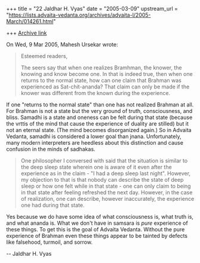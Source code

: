 +++
title = "22 Jaldhar H. Vyas"
date = "2005-03-09"
upstream_url = "https://lists.advaita-vedanta.org/archives/advaita-l/2005-March/014261.html"

+++
[Archive link](https://lists.advaita-vedanta.org/archives/advaita-l/2005-March/014261.html)

On Wed, 9 Mar 2005, Mahesh Ursekar wrote:

> Esteemed readers,
>
> The seers say that when one realizes Bramhman, the knower, the knowing
> and know become one. In that is indeed true, then when one returns to
> the normal state,
> how can one claim that Brahman was experienced as
> Sat-chit-ananda? That claim can only be made if the knower was
> different from the known during the experience.
>

If one "returns to the normal state" than one has not realized Brahman at
all.  For Brahman is not a state but the very ground of truth,
consciousness, and bliss.  Samadhi is a state and oneness can be felt
during that state (because the vrttis of the mind that cause the
experience of duality are stilled) but it not an eternal state.  (The mind
becomes disorganized again.)  So in Advaita Vedanta, samadhi is considered
a lower goal than jnana.  Unfortunately, many modern interpreters are
heedless about this distinction and cause confusion in the minds of
sadhakas.

> One philosopher I conversed with said that the situation is similar to
> the deep sleep state wherein one is aware of it even after the
> experience as in the claim - "I had a deep sleep last night". However,
> my objection to that is that nobody can describe the state of deep
> sleep or how one felt while in that state - one can only claim to
> being in that state after feeling refreshed the next day. However, in
> the case of realization, one can describe, however inaccurately, the
> experience one had during that state.

Yes because we do have some idea of what consciousness is, what truth is,
and what ananda is.  What we don't have in samsara is _pure_ experience of
these things.  To get this is the goal of Advaita Vedanta.  Without the
pure experience of Brahman even these things appear to be tainted by
defects like falsehood, turmoil, and sorrow.

-- 
Jaldhar H. Vyas <jaldhar at braincells.com>

